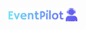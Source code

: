 <a href="https://discord4j.com"><img align="right" src="https://raw.githubusercontent.com/havlli/EventPilot/main/public/logo.svg?sanitize=true" width=27%></a>